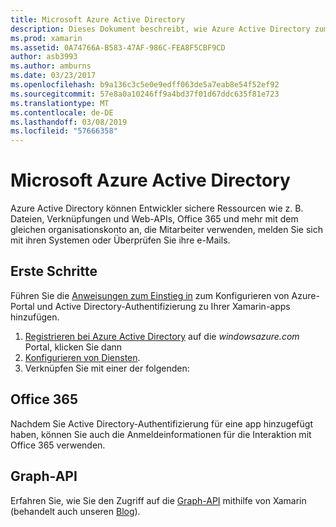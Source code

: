 ```yaml
---
title: Microsoft Azure Active Directory
description: Dieses Dokument beschreibt, wie Azure Active Directory zum Authentifizieren von Benutzern in mobile Anwendungen mit Xamarin erstellt wurde.
ms.prod: xamarin
ms.assetid: 0A74766A-B583-47AF-986C-FEA8F5CBF9CD
author: asb3993
ms.author: amburns
ms.date: 03/23/2017
ms.openlocfilehash: b9a136c3c5e0e9edff063de5a7eab8e54f52ef92
ms.sourcegitcommit: 57e8a0a10246ff9a4bd37f01d67ddc635f81e723
ms.translationtype: MT
ms.contentlocale: de-DE
ms.lasthandoff: 03/08/2019
ms.locfileid: "57666358"
---
```

# <a name="microsoft-azure-active-directory"></a>Microsoft Azure Active Directory


Azure Active Directory können Entwickler sichere Ressourcen wie z. B. Dateien, Verknüpfungen und Web-APIs, Office 365 und mehr mit dem gleichen organisationskonto an, die Mitarbeiter verwenden, melden Sie sich mit ihren Systemen oder Überprüfen Sie ihre e-Mails.

## <a name="getting-started"></a>Erste Schritte

Führen Sie die [Anweisungen zum Einstieg in](~/cross-platform/data-cloud/active-directory/get-started/index.md) zum Konfigurieren von Azure-Portal und Active Directory-Authentifizierung zu Ihrer Xamarin-apps hinzufügen.

1. [Registrieren bei Azure Active Directory](~/cross-platform/data-cloud/active-directory/get-started/register.md) auf die *windowsazure.com* Portal, klicken Sie dann
2. [Konfigurieren von Diensten](~/cross-platform/data-cloud/active-directory/get-started/configure.md).
3. Verknüpfen Sie mit einer der folgenden:

## <a name="office-365"></a>Office 365

Nachdem Sie Active Directory-Authentifizierung für eine app hinzugefügt haben, können Sie auch die Anmeldeinformationen für die Interaktion mit Office 365 verwenden.

## <a name="graph-api"></a>Graph-API

Erfahren Sie, wie Sie den Zugriff auf die [Graph-API](~/cross-platform/data-cloud/active-directory/graph.md) mithilfe von Xamarin (behandelt auch unseren [Blog](https://blog.xamarin.com/authenticate-xamarin-mobile-apps-using-azure-active-directory/)).

